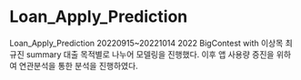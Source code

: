 # Loan_Apply_Prediction
Loan_Apply_Prediction
20220915~20221014
2022 BigContest
with 이상목 최규진
summary
대출 목적별로 나누어 모델링을 진행했다. 이후 앱 사용량 증진을 위하여 연관분석을 통한 분석을 진행하였다.
